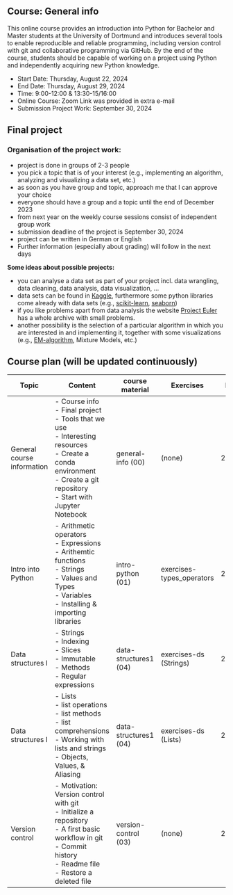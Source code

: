 ## Course: General info
This online course provides an introduction into Python for Bachelor and Master students at the University of Dortmund and introduces several tools to enable reproducible and reliable programming, including version control with git and collaborative programming via GitHub. By the end of the course, students should be capable of working on a project using Python and independently acquiring new Python knowledge.

+ Start Date: Thursday, August 22, 2024
+ End Date: Thursday, August 29, 2024
+ Time: 9:00-12:00 & 13:30-15/16:00 
+ Online Course: Zoom Link was provided in extra e-mail
+ Submission Project Work: September 30, 2024

## Final project
### Organisation of the project work:
+ project is done in groups of 2-3 people
+ you pick a topic that is of your interest (e.g., implementing an algorithm, analyzing and visualizing a data set, etc.)
+ as soon as you have group and topic, approach me that I can approve your choice
+ everyone should have a group and a topic until the end of December 2023
+ from next year on the weekly course sessions consist of independent group work
+ submission deadline of the project is September 30, 2024
+ project can be written in German or English
+ Further information (especially about grading) will follow in the next days
  
**Some ideas about possible projects:**
+ you can analyse a data set as part of your project incl. data wrangling, data cleaning, data analysis, data visualization, …
+ data sets can be found in [Kaggle](https://www.kaggle.com/), furthermore some python libraries come already with data sets (e.g., [scikit-learn](https://scikit-learn.org/stable/datasets.html), [seaborn](https://github.com/mwaskom/seaborn-data))
+ if you like problems apart from data analysis the website [Project Euler](https://projecteuler.net/archives) has a whole archive with small problems.
+ another possibility is the selection of a particular algorithm in which you are interested in and implementing it, together with some visualizations (e.g., [EM-algorithm](https://github.com/Ransaka/GMM-from-scratch), Mixture Models, etc.)

## Course plan (will be updated continuously)
| Topic                                                 | Content                                                                                                                                                                                                                                                                                                                                                                                                                                                                      | course material       | Exercises                 | Day    |
| ----------------------------------------------------- | ---------------------------------------------------------------------------------------------------------------------------------------------------------------------------------------------------------------------------------------------------------------------------------------------------------------------------------------------------------------------------------------------------------------------------------------------------------------------------- | --------------------- | ------------------------- | ------ |
| General course information                            | - Course info<br>- Final project<br>- Tools that we use<br>- Interesting resources<br>- Create a conda environment<br>- Create a git repository<br>- Start with Jupyter Notebook                                                                                                                                                                                                                                                                                             | general-info (00)     | (none)                    | 22.08  |
| Intro into Python                                     | - Arithmetic operators<br>- Expressions<br>- Arithemtic functions<br>- Strings<br>- Values and Types<br>-  Variables<br>- Installing & importing libraries                                                                                                                                                                                                                                                                                                                   | intro-python (01)     | exercises-types_operators | 22.08. |
| Data structures I                                     | - Strings<br>    - Indexing<br>    - Slices<br>    - Immutable<br>    - Methods<br>    - Regular expressions<br>                                                                                                                                                                                                     | data-structures1 (04) | exercises-ds (Strings)             | 22.08. |
| Data structures I                                     | - Lists<br>    - list operations<br>    - list methods<br>    - list comprehensions<br>- Working with lists and strings<br>- Objects, Values, & Aliasing                                                                                                                                                                                                     | data-structures1 (04) | exercises-ds  (Lists)            | 23.08. |
| Version control                                       | - Motivation: Version control with git<br>- Initialize a repository<br>- A first basic workflow in git<br>- Commit history<br>- Readme file<br>- Restore a deleted file                                                                                                                                                                                                                                                                                                      | version-control (03)  | (none)                    | 23.08. |
